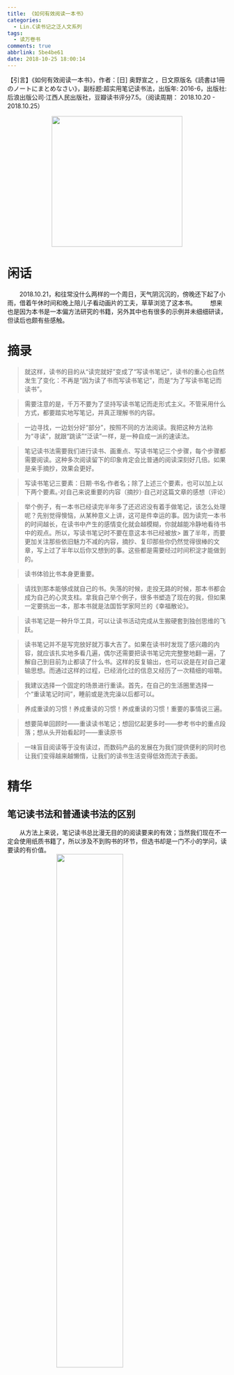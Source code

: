 ```yaml
---
title: 《如何有效阅读一本书》
categories:
  - Lin.C读书记之泛人文系列
tags:
  - 读万卷书
comments: true
abbrlink: 5be4be61
date: 2018-10-25 18:00:14
---
```

【引言】《如何有效阅读一本书》，作者：[日] 奥野宣之 ，日文原版名《読書は1冊のノートにまとめなさい》，副标题:超实用笔记读书法，出版年: 2016-6，出版社: 后浪出版公司·江西人民出版社，豆瓣读书评分7.5。（阅读周期： 2018.10.20 - 2018.10.25）
<div align=center><img src="/img/2018/2018-10-23-01.jpg" width="300"/></div>
<!-- more -->

# 闲话
&emsp;&emsp;2018.10.21，和往常没什么两样的一个周日，天气阴沉沉的，傍晚还下起了小雨，借着午休时间和晚上陪儿子看动画片的工夫，草草浏览了这本书。
&emsp;&emsp;想来也是因为本书是一本偏方法研究的书籍，另外其中也有很多的示例并未细细研读，但读后也颇有些感触。

# 摘录
> 就这样，读书的目的从“读完就好”变成了“写读书笔记”，读书的重心也自然发生了变化：不再是“因为读了书而写读书笔记”，而是“为了写读书笔记而读书”。

> 需要注意的是，千万不要为了坚持写读书笔记而走形式主义。不管采用什么方式，都要踏实地写笔记，并真正理解书的内容。

> 一边寻找，一边划分好“部分”，按照不同的方法阅读。我把这种方法称为“寻读”，就跟“跳读”“泛读”一样，是一种自成一派的速读法。

> 笔记读书法需要我们进行读书、画重点、写读书笔记三个步骤，每个步骤都需要阅读。这种多次阅读留下的印象肯定会比普通的阅读深刻好几倍。如果是亲手摘抄，效果会更好。

> 写读书笔记三要素：日期·书名·作者名；除了上述三个要素，也可以加上以下两个要素。·对自己来说重要的内容（摘抄）·自己对这篇文章的感想（评论）

> 举个例子，有一本书已经读完半年多了还迟迟没有着手做笔记，该怎么处理呢？先别觉得懊恼，从某种意义上讲，这可是件幸运的事。因为读完一本书的时间越长，在读书中产生的感情变化就会越模糊，你就越能冷静地看待书中的观点。所以，写读书笔记时不要在意这本书已经被放> 置了半年，而要更加关注那些依旧魅力不减的内容，摘抄、复印那些你仍然觉得很棒的文章，写上过了半年以后你又想到的事。这些都是需要经过时间积淀才能做到的。

> 读书体验比书本身更重要。

> 请找到那本能够成就自己的书。失落的时候，走投无路的时候，那本书都会成为自己的心灵支柱。拿我自己举个例子，很多书塑造了现在的我，但如果一定要挑出一本，那本书就是法国哲学家阿兰的《幸福散论》。

> 读书笔记是一种升华工具，可以让读书活动完成从生搬硬套到独创思维的飞跃。

> 读书笔记并不是写完放好就万事大吉了。如果在读书时发现了感兴趣的内容，就应该扎实地多看几遍，偶尔还需要把读书笔记完完整整地翻一遍，了解自己到目前为止都读了什么书。这样的反复输出，也可以说是在对自己灌输思想。而通过这样的过程，已经消化过的信息又经历了一次精细的咀嚼。

> 我建议选择一个固定的场景进行重读。首先，在自己的生活圈里选择一个“重读笔记时间”，睡前或是洗完澡以后都可以。

> 养成重读的习惯！养成重读的习惯！养成重读的习惯！重要的事情说三遍。

> 想要简单回顾时——重读读书笔记；想回忆起更多时——参考书中的重点段落；想从头开始看起时——重读原书

> 一味盲目阅读等于没有读过，而数码产品的发展在为我们提供便利的同时也让我们变得越来越懒惰，让我们的读书生活变得低效而流于表面。

# 精华

## 笔记读书法和普通读书法的区别
&emsp;&emsp;从方法上来说，笔记读书总比漫无目的的阅读要来的有效；当然我们现在不一定会使用纸质书籍了，所以涉及不到购书的环节，但选书却是一门不小的学问，读要读的有价值。
<img style="clear: both;display: block;margin:auto;" src="/img/2018/2018-10-24-01.jpg" width="55%">

## 读书标记
&emsp;&emsp;人总是健忘的，不管你对你的大脑多自信，时间总会像橡皮擦一样擦去你记忆中的部分，所以标记对于尤其是我这个年纪的来说，真是个不错的建议。
<img style="clear: both;display: block;margin:auto;" src="/img/2018/2018-10-24-02.jpg" width="70%">

## 读书标记和实践
&emsp;&emsp;实践是检验真理的唯一标准，或许已经记得不是哪本书里面的了，但是你永远会记得这句话，读书方法也是一样，需要实践起来。
<img style="clear: both;display: block;margin:auto;" src="/img/2018/2018-10-24-03.jpg" width="70%">

# 我说
&emsp;&emsp;其实看中这本书，最重要的一点还是看中这里面提到的为了写读书笔记而读书；往往很多时候我们读书除非是为了查询某个特定的问题，很少会带着极强的目的性去读的，这也就导致了仅仅是从感官上读了这本书，而它能给你带来什么能为以后留下什么却并不在我们的考虑范围内，所以可能你自认为读了很多书，但真正留下来的极少；当然量变引起质变的作用还是会有的，真正读到一定量了，总也会有些成效。
&emsp;&emsp;而我们为了写读书笔记而读的话，就会不自觉的去选择去思考，在自然的过程中读的更深入，从而也加速了这个量变到质变的过程，想来甚好。
&emsp;&emsp;总的来讲，书读总比不读要好，固然有些没有读深入，但多多少少会在我们的思维中留下一些或深或浅的烙印，可能很多年后的某一个时刻突然闪现也未可知。